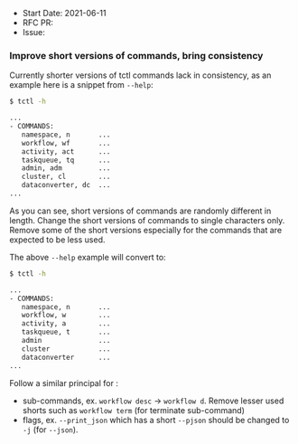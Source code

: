 - Start Date: 2021-06-11
- RFC PR:
- Issue:

### Improve short versions of commands, bring consistency

Currently shorter versions of tctl commands lack in consistency, as an example here is a snippet from `--help`:
``` bash
$ tctl -h

...
- COMMANDS:
   namespace, n       ...
   workflow, wf       ...
   activity, act      ...
   taskqueue, tq      ...
   admin, adm         ...
   cluster, cl        ...
   dataconverter, dc  ...
...
```
As you can see, short versions of commands are randomly different in length. Change the short versions of commands to single characters only. Remove some of the short versions especially for the commands that are expected to be less used.

The above `--help` example will convert to:

``` bash
$ tctl -h

...
- COMMANDS:
   namespace, n       ...
   workflow, w        ...
   activity, a        ...
   taskqueue, t       ...
   admin              ...
   cluster            ...
   dataconverter      ...
...
```

Follow a similar principal for :
- sub-commands, ex. `workflow desc` -> `workflow d`. Remove lesser used shorts such as `workflow term` (for terminate sub-command)
- flags, ex. `--print_json` which has a short `--pjson` should be changed to `-j` (for `--json`).
